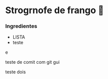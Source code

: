 # Strogrnofe de frango :chicken:

### Ingredientes

- LISTA
- teste





e

teste de comit com git gui

teste dois

